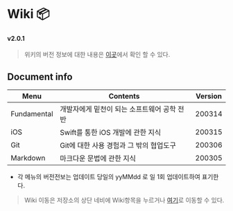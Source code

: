 # Wiki 📦 
#### v2.0.1
> 위키의 버전 정보에 대한 내용은 [이곳](https://github.com/devyhan93/Wiki/wiki#version-update-info)에서 확인 할 수 있다.
## Document info 
Menu|Contents|Version|
|---|---|---|
Fundamental|개발자에게 밑천이 되는 소프트웨어 공학 전반|200314|
iOS|Swift를 통한 iOS 개발에 관한 지식|200315|
Git|Git에 대한 사용 경험과 그 밖의 협업도구|200306|
Markdown|마크다운 문법에 관한 지식|200305|

* 각 메뉴의 버전전보는 업데이트 당일의 yyMMdd 로 일 1회 업데이트하여 표기한다.

> Wiki 이동은 저장소의 상단 네비에 Wiki항목을 누르거나 [여기](https://github.com/devyhan93/Wiki/wiki)로 이동할 수 있다. 
